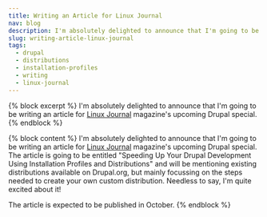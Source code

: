 ```yaml
---
title: Writing an Article for Linux Journal
nav: blog
description: I'm absolutely delighted to announce that I'm going to be writing an article for Linux Journal magazine's upcoming Drupal special.
slug: writing-article-linux-journal
tags:
  - drupal
  - distributions
  - installation-profiles
  - writing
  - linux-journal
---
```

{% block excerpt %}
I'm absolutely delighted to announce that I'm going to be writing an article for [Linux Journal](http://www.linuxjournal.com) magazine's upcoming Drupal special.
{% endblock %}

{% block content %}
I'm absolutely delighted to announce that I'm going to be writing an article for [Linux Journal](http://www.linuxjournal.com) magazine's upcoming Drupal special. The article is going to be entitled "Speeding Up Your Drupal Development Using Installation Profiles and Distributions" and will be mentioning existing distributions available on Drupal.org, but mainly focussing on the steps needed to create your own custom distribution. Needless to say, I'm quite excited about it!

The article is expected to be published in October.
{% endblock %}
